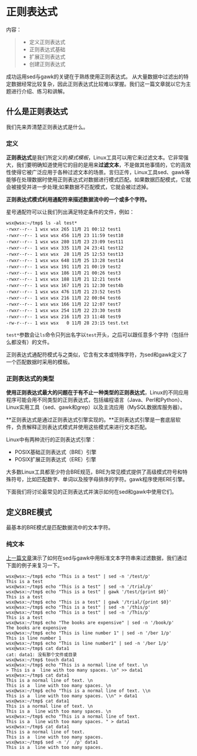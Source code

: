 # 正则表达式

内容：

>- 定义正则表达式
>- 正则表达式基础
>- 扩展正则表达式
>- 创建正则表达式

成功运用sed与gawk的关键在于熟练使用正则表达式。 从大量数据中过滤出的特定数据经常比较复杂，因此正则表达式比较难以掌握。我们这一篇文章就以它为主题进行介绍、练习和讲解。

## 什么是正则表达式

我们先来弄清楚正则表达式是什么。

### 定义

**正则表达式**是我们所定义的*模式模板*，Linux工具可以用它来过滤文本。它非常强大，我们要明确知道使用它的目的是用来**过滤文本**，不是做其他事情的，它的高效性使得它被广泛应用于各种过滤文本的场景。言归正传，Linux工具sed、gawk等能够在处理数据时使用正则表达式对数据进行模式匹配。如果数据匹配模式，它就会被接受并进一步处理;如果数据不匹配模式，它就会被过滤掉。

**正则表达式模式利用通配符来描述数据流中的一个或多个字符。**

星号通配符可以让我们列出满足特定条件的文件，例如：

```shell
wsx@wsx:~/tmp$ ls -al test*
-rwxr--r-- 1 wsx wsx 265 11月 21 00:12 test1
-rwxr--r-- 1 wsx wsx 456 11月 23 11:59 test10
-rwxr--r-- 1 wsx wsx 280 11月 23 23:09 test11
-rwxr--r-- 1 wsx wsx 335 11月 24 23:41 test12
-rwxr--r-- 1 wsx wsx  28 11月 25 12:53 test13
-rwxr--r-- 1 wsx wsx 648 11月 25 13:28 test14
-rwxr--r-- 1 wsx wsx 191 11月 21 00:19 test2
-rwxr--r-- 1 wsx wsx 186 11月 21 00:26 test3
-rwxr--r-- 1 wsx wsx 188 11月 21 12:21 test4
-rwxr--r-- 1 wsx wsx 167 11月 21 12:30 test4b
-rwxr--r-- 1 wsx wsx 476 11月 21 23:52 test5
-rwxr--r-- 1 wsx wsx 216 11月 22 00:04 test6
-rwxr--r-- 1 wsx wsx 166 11月 22 12:07 test7
-rwxr--r-- 1 wsx wsx 254 11月 22 23:30 test8
-rwxr--r-- 1 wsx wsx 216 11月 23 11:48 test9
-rw-r--r-- 1 wsx wsx   0 11月 28 23:15 test.txt

```

`test*`参数会让`ls`命令只列出名字以`test`开头，之后可以跟任意多个字符（包括什么都没有）的文件。

正则表达式通配符模式与之类似，它含有文本或特殊字符，为sed和gawk定义了一个匹配数据时采用的模板。

### 正则表达式的类型

**使用正则表达式最大的问题在于有不止一种类型的正则表达式**，Linux的不同应用程序可能会用不同类型的正则表达式，包括编程语言（Java、Perl和Python）、Linux实用工具（sed、gawk和grep）以及主流应用（MySQL数据库服务器）。

**正则表达式是通过正则表达式引擎实现的。**正则表达式引擎是一套底层软件，负责解释正则表达式模式并使用这些模式来进行文本匹配。

Linux中有两种流行的正则表达式引擎：

- POSIX基础正则表达式（BRE）引擎
- POSIX扩展正则表达式（ERE）引擎

大多数Linux工具都至少符合BRE规范，BRE为常见模式提供了高级模式符号和特殊符号，比如匹配数字、单词以及按字母排序的字符。gawk程序使用ERE引擎。

下面我们将讨论最常见的正则表达式并演示如何在sed和gawk中使用它们。

## 定义BRE模式

最基本的BRE模式是匹配数据流中的文本字符。

### 纯文本

[上一篇文章](http://www.flypeom.site/linux/2017/12/25/sed%E4%B8%8Egawk/)演示了如何在sed与gawk中用标准文本字符串来过滤数据，我们通过下面的例子来复习一下。

```shell
wsx@wsx:~/tmp$ echo "This is a test" | sed -n '/test/p'
This is a test
wsx@wsx:~/tmp$ echo "This is a test" | sed -n '/trial/p'
wsx@wsx:~/tmp$ echo "This is a test" | gawk '/test/{print $0}'
This is a test
wsx@wsx:~/tmp$ echo "This is a test" | gawk '/trial/{print $0}'
wsx@wsx:~/tmp$ echo "This is a test" | sed -n '/this/p'
wsx@wsx:~/tmp$ echo "This is a test" | sed -n '/This/p'
This is a test
wsx@wsx:~/tmp$ echo "The books are expensive" | sed -n '/book/p'
The books are expensive
wsx@wsx:~/tmp$ echo "This is line number 1" | sed -n '/ber 1/p'
This is line number 1
wsx@wsx:~/tmp$ echo "This is line number1" | sed -n '/ber 1/p'
wsx@wsx:~/tmp$ cat data1
cat: data1: 没有那个文件或目录
wsx@wsx:~/tmp$ touch data1
wsx@wsx:~/tmp$ echo "This is a normal line of text. \n
> This is a  line with too many spaces. \n" >> data1
wsx@wsx:~/tmp$ cat data1
This is a normal line of text. \n
This is a  line with too many spaces. \n
wsx@wsx:~/tmp$ echo "This is a normal line of text. \\n
This is a  line with too many spaces. \\n" > data1
wsx@wsx:~/tmp$ cat data1
This is a normal line of text. \n
This is a  line with too many spaces. \n
wsx@wsx:~/tmp$ echo "This is a normal line of text.    
This is a  line with too many spaces. " > data1
wsx@wsx:~/tmp$ cat data1
This is a normal line of text. 
This is a  line with too many spaces. 
wsx@wsx:~/tmp$ sed -n '/  /p' data1
This is a  line with too many spaces. 

```


